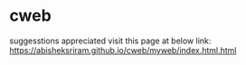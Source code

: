 # cweb

suggesstions appreciated
visit this page at below link:
https://abisheksriram.github.io/cweb/myweb/index.html.html
